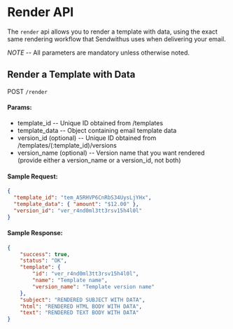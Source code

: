 # Render API

The `render` api allows you to render a template with data, using the exact same rendering workflow that Sendwithus uses when delivering your email.

*NOTE* -- All parameters are mandatory unless otherwise noted.

## Render a Template with Data


POST `/render`

#### Params:

- template_id           -- Unique ID obtained from /templates
- template_data         -- Object containing email template data
- version\_id (optional) -- Unique ID obtained from /templates/(:template_id)/versions
- version\_name (optional) -- Version name that you want rendered (provide either a version_name or a version_id, not both)

#### Sample Request:

```json
{
  "template_id": "tem_A5RHVP6CnRbS34UysLjYHx",
  "template_data": { "amount": "$12.00" },
  "version_id": "ver_r4nd0ml3tt3rsv15h4l0l"
}
```

#### Sample Response:

```json
{
    "success": true,
    "status": "OK",
    "template": {
        "id": "ver_r4nd0ml3tt3rsv15h4l0l",
        "name": "Template name",
        "version_name": "Template version name"
    },
    "subject": "RENDERED SUBJECT WITH DATA",
    "html": "RENDERED HTML BODY WITH DATA",
    "text": "RENDERED TEXT BODY WITH DATA"
}
```
